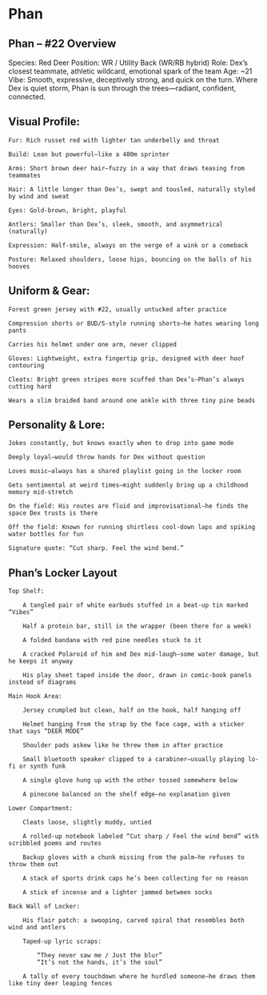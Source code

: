 # Phan

## Phan – #22 Overview

Species: Red Deer
Position: WR / Utility Back (WR/RB hybrid)
Role: Dex’s closest teammate, athletic wildcard, emotional spark of the team
Age: ~21
Vibe: Smooth, expressive, deceptively strong, and quick on the turn. Where Dex is quiet storm, Phan is sun through the trees—radiant, confident, connected.

## Visual Profile:

    Fur: Rich russet red with lighter tan underbelly and throat

    Build: Lean but powerful—like a 400m sprinter

    Arms: Short brown deer hair—fuzzy in a way that draws teasing from teammates

    Hair: A little longer than Dex’s, swept and tousled, naturally styled by wind and sweat

    Eyes: Gold-brown, bright, playful

    Antlers: Smaller than Dex’s, sleek, smooth, and asymmetrical (naturally)

    Expression: Half-smile, always on the verge of a wink or a comeback

    Posture: Relaxed shoulders, loose hips, bouncing on the balls of his hooves

## Uniform & Gear:

    Forest green jersey with #22, usually untucked after practice

    Compression shorts or BUD/S-style running shorts—he hates wearing long pants

    Carries his helmet under one arm, never clipped

    Gloves: Lightweight, extra fingertip grip, designed with deer hoof contouring

    Cleats: Bright green stripes more scuffed than Dex’s—Phan’s always cutting hard

    Wears a slim braided band around one ankle with three tiny pine beads

## Personality & Lore:

    Jokes constantly, but knows exactly when to drop into game mode

    Deeply loyal—would throw hands for Dex without question

    Loves music—always has a shared playlist going in the locker room

    Gets sentimental at weird times—might suddenly bring up a childhood memory mid-stretch

    On the field: His routes are fluid and improvisational—he finds the space Dex trusts is there

    Off the field: Known for running shirtless cool-down laps and spiking water bottles for fun

    Signature quote: “Cut sharp. Feel the wind bend.”

## Phan’s Locker Layout

    Top Shelf:

        A tangled pair of white earbuds stuffed in a beat-up tin marked “Vibes”

        Half a protein bar, still in the wrapper (been there for a week)

        A folded bandana with red pine needles stuck to it

        A cracked Polaroid of him and Dex mid-laugh—some water damage, but he keeps it anyway

        His play sheet taped inside the door, drawn in comic-book panels instead of diagrams

    Main Hook Area:

        Jersey crumpled but clean, half on the hook, half hanging off

        Helmet hanging from the strap by the face cage, with a sticker that says “DEER MODE”

        Shoulder pads askew like he threw them in after practice

        Small bluetooth speaker clipped to a carabiner—usually playing lo-fi or synth funk

        A single glove hung up with the other tossed somewhere below

        A pinecone balanced on the shelf edge—no explanation given

    Lower Compartment:

        Cleats loose, slightly muddy, untied

        A rolled-up notebook labeled “Cut sharp / Feel the wind bend” with scribbled poems and routes

        Backup gloves with a chunk missing from the palm—he refuses to throw them out

        A stack of sports drink caps he’s been collecting for no reason

        A stick of incense and a lighter jammed between socks

    Back Wall of Locker:

        His flair patch: a swooping, carved spiral that resembles both wind and antlers

        Taped-up lyric scraps:

            “They never saw me / Just the blur”
            “It’s not the hands, it’s the soul”

        A tally of every touchdown where he hurdled someone—he draws them like tiny deer leaping fences
